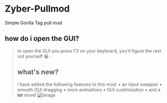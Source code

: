 # Zyber-Pullmod
Simple Gorilla Tag pull mod

## how do i open the GUI?
> to open the GUI you press F2 on your keyboard, you'll figure the rest out yourself 😭 .
> ## what's new?
> I have added the following features to this mod:
> • an input swapper
> • smooth GUI dragging
> • more animations
> • GUI custimization
> • and a **lot** more!
![image](https://github.com/user-attachments/assets/424accac-ba95-4e37-8a5b-884d237fab2a)
